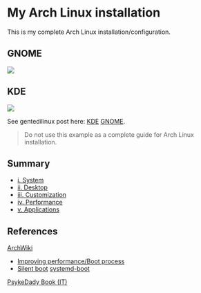 # My Arch Linux installation
This is my complete Arch Linux installation/configuration.

## GNOME
![](https://gentedilinux.linuxhub.it/uploads/DwINdlo7wSBd76QXupRn.png)

## KDE
![](https://gentedilinux.linuxhub.it/uploads/n1eFRoCBgOrWGwghMjQk.png)

See gentedilinux post here: [KDE](https://gentedilinux.linuxhub.it/show/01-16-2020--08-46-26%20pm-btw-myarchlinux) [GNOME](https://gentedilinux.linuxhub.it/show/01-26-2020--07-00-05%20pm-btw-myarchlinux-gnome).

> Do not use this example as a complete guide for Arch Linux installation.

## Summary
* [i. System](https://github.com/mirkobrombin/myarchlinux/blob/master/System.md)
* [ii. Desktop](https://github.com/mirkobrombin/myarchlinux/blob/master/Desktop.md)
* [iii. Customization](https://github.com/mirkobrombin/myarchlinux/blob/master/Customization.md)
* [iv. Performance](https://github.com/mirkobrombin/myarchlinux/blob/master/Performance.md)
* [v. Applications](https://github.com/mirkobrombin/myarchlinux/blob/master/Applications.md)

## References
[ArchWiki](https://wiki.archlinux.org/)
* [Improving performance/Boot process](https://wiki.archlinux.org/index.php/Improving_performance/Boot_process)
* [Silent boot](https://wiki.archlinux.org/index.php/Silent_boot)
   [systemd-boot](https://wiki.archlinux.org/index.php/Systemd-boot)

[PsykeDady Book (IT)](https://github.com/PsykeDady/Archlinux_installazione)
